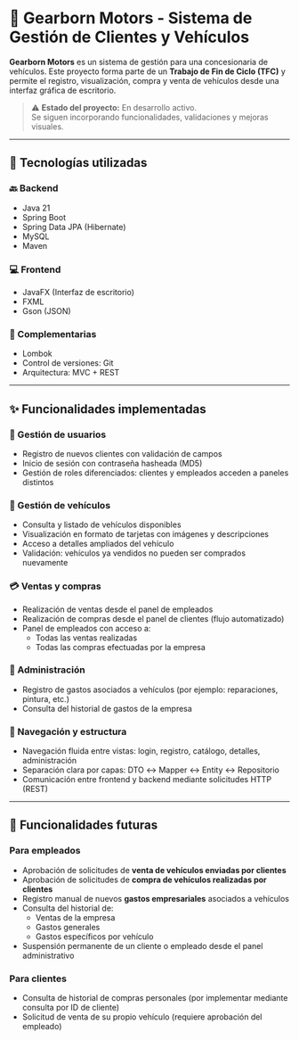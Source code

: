 # 🚗 Gearborn Motors - Sistema de Gestión de Clientes y Vehículos

**Gearborn Motors** es un sistema de gestión para una concesionaria de vehículos. Este proyecto forma parte de un **Trabajo de Fin de Ciclo (TFC)** y permite el registro, visualización, compra y venta de vehículos desde una interfaz gráfica de escritorio.

> ⚠️ **Estado del proyecto:** En desarrollo activo.  
> Se siguen incorporando funcionalidades, validaciones y mejoras visuales.

---

## 🧱 Tecnologías utilizadas

### 🔙 Backend
- Java 21
- Spring Boot
- Spring Data JPA (Hibernate)
- MySQL
- Maven

### 💻 Frontend
- JavaFX (Interfaz de escritorio)
- FXML
- Gson (JSON)

### 🧪 Complementarias
- Lombok
- Control de versiones: Git
- Arquitectura: MVC + REST

---

## ✨ Funcionalidades implementadas

### 👤 Gestión de usuarios
- Registro de nuevos clientes con validación de campos
- Inicio de sesión con contraseña hasheada (MD5)
- Gestión de roles diferenciados: clientes y empleados acceden a paneles distintos

### 🚗 Gestión de vehículos
- Consulta y listado de vehículos disponibles
- Visualización en formato de tarjetas con imágenes y descripciones
- Acceso a detalles ampliados del vehículo
- Validación: vehículos ya vendidos no pueden ser comprados nuevamente

### 💳 Ventas y compras
- Realización de ventas desde el panel de empleados
- Realización de compras desde el panel de clientes (flujo automatizado)
- Panel de empleados con acceso a:
  - Todas las ventas realizadas
  - Todas las compras efectuadas por la empresa

### 💼 Administración
- Registro de gastos asociados a vehículos (por ejemplo: reparaciones, pintura, etc.)
- Consulta del historial de gastos de la empresa

### 🧭 Navegación y estructura
- Navegación fluida entre vistas: login, registro, catálogo, detalles, administración
- Separación clara por capas: DTO ↔ Mapper ↔ Entity ↔ Repositorio
- Comunicación entre frontend y backend mediante solicitudes HTTP (REST)

---

## 🔮 Funcionalidades futuras

### Para empleados
- Aprobación de solicitudes de **venta de vehículos enviadas por clientes**
- Aprobación de solicitudes de **compra de vehículos realizadas por clientes**
- Registro manual de nuevos **gastos empresariales** asociados a vehículos
- Consulta del historial de:
  - Ventas de la empresa
  - Gastos generales
  - Gastos específicos por vehículo
- Suspensión permanente de un cliente o empleado desde el panel administrativo

### Para clientes
- Consulta de historial de compras personales (por implementar mediante consulta por ID de cliente)
- Solicitud de venta de su propio vehículo (requiere aprobación del empleado)
